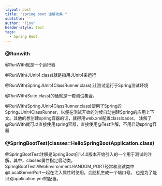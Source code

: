 ```yaml
---
layout: post
title: "spring boot 注解收集 "
subtitle: ''
author: "Tiny"
header-style: text
tags:
  - Spring Boot
---
```


### @Runwith
@RunWith就是一个运行器

@RunWith(JUnit4.class)就是指用JUnit4来运行

@RunWith(SpringJUnit4ClassRunner.class),让测试运行于Spring测试环境

@RunWith(Suite.class)的话就是一套测试集合，

@RunWith(SpringJUnit4ClassRunner.class)使用了Spring的SpringJUnit4ClassRunner，以便在测试开始的时候自动创建Spring的应用上下文。其他的想创建spring容器的话，就得用web.xml配置classloader。 注解了@RunWith就可以直接使用spring容器，直接使用@Test注解，不用启动spring容器

### @SpringBootTest(classes=HelloSpringBootApplication.class)
@SpringBootTest注解是SpringBoot自1.4.0版本开始引入的一个用于测试的注解。其中，classes属性指定启动类，SpringBootTest.WebEnvironment.RANDOM_PORT经常和测试类中@LocalServerPort一起在注入属性时使用。会随机生成一个端口号。
也是为了能识别application.yml的配置。